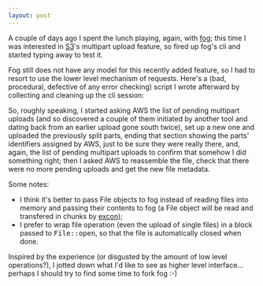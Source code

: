 ```yaml
---
layout: post
---
```

A couple of days ago I spent the lunch playing, again, with
[fog](https://github.com/geemus/fog); this time I was interested in
[S3](http://aws.amazon.com/s3)'s multipart upload feature, so fired up fog's
cli and started typing away to test it.

Fog still does not have any model for this recently added feature, so I had to
resort to use the lower level mechanism of requests. Here's a (bad,
procedural, defective of any error checking) script I wrote afterward by
collecting and cleaning up the cli session:

<script src="https://gist.github.com/833374.js?file=multipart_upload.rb">false;</script>

So, roughly speaking, I started asking AWS the list of pending multipart
uploads (and so discovered a couple of them initiated by another tool and
dating back from an earlier upload gone south twice), set up a new one and
uploaded the previously split parts, ending that section showing the parts'
identifiers assigned by AWS, just to be sure they were really there, and,
again, the list of pending multipart uploads to confirm that somehow I did
something right; then I asked AWS to reassemble the file, check that there
were no more pending uploads and get the new file metadata.

Some notes:

* I think it's better to pass File objects to fog instead of reading files
  into memory and passing their contents to fog (a File object will be read
  and transfered in chunks by [excon](https://github.com/geemus/excon));
* I prefer to wrap file operation (even the upload of single files) in a block
  passed to <tt>File::open</tt>, so that the file is automatically closed when
  done.

Inspired by the experience (or disgusted by the amount of low level
operations?), I jotted down what I'd like to see as higher level interface...
perhaps I should try to find some time to fork fog :-)

